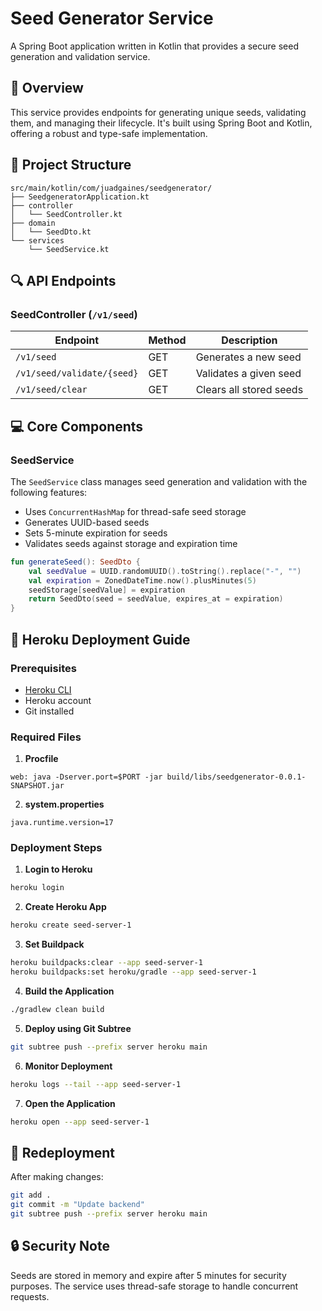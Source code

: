 # Seed Generator Service

A Spring Boot application written in Kotlin that provides a secure seed generation and validation service.

## 🚀 Overview

This service provides endpoints for generating unique seeds, validating them, and managing their lifecycle. It's built using Spring Boot and Kotlin, offering a robust and type-safe implementation.

## 📁 Project Structure

```
src/main/kotlin/com/juadgaines/seedgenerator/
├── SeedgeneratorApplication.kt
├── controller
│   └── SeedController.kt
├── domain
│   └── SeedDto.kt
└── services
    └── SeedService.kt
```


## 🔍 API Endpoints

### SeedController (`/v1/seed`)

| Endpoint | Method | Description |
|----------|--------|-------------|
| `/v1/seed` | GET | Generates a new seed |
| `/v1/seed/validate/{seed}` | GET | Validates a given seed |
| `/v1/seed/clear` | GET | Clears all stored seeds |

## 💻 Core Components

### SeedService

The `SeedService` class manages seed generation and validation with the following features:

- Uses `ConcurrentHashMap` for thread-safe seed storage
- Generates UUID-based seeds
- Sets 5-minute expiration for seeds
- Validates seeds against storage and expiration time

```kotlin
fun generateSeed(): SeedDto {
    val seedValue = UUID.randomUUID().toString().replace("-", "")
    val expiration = ZonedDateTime.now().plusMinutes(5)
    seedStorage[seedValue] = expiration
    return SeedDto(seed = seedValue, expires_at = expiration)
}
```

## 🚀 Heroku Deployment Guide

### Prerequisites

- [Heroku CLI](https://devcenter.heroku.com/articles/heroku-cli)
- Heroku account
- Git installed

### Required Files

1. **Procfile**
```
web: java -Dserver.port=$PORT -jar build/libs/seedgenerator-0.0.1-SNAPSHOT.jar
```

2. **system.properties**
```
java.runtime.version=17
```

### Deployment Steps

1. **Login to Heroku**
```bash
heroku login
```

2. **Create Heroku App**
```bash
heroku create seed-server-1
```

3. **Set Buildpack**
```bash
heroku buildpacks:clear --app seed-server-1
heroku buildpacks:set heroku/gradle --app seed-server-1
```

4. **Build the Application**
```bash
./gradlew clean build
```

5. **Deploy using Git Subtree**
```bash
git subtree push --prefix server heroku main
```

6. **Monitor Deployment**
```bash
heroku logs --tail --app seed-server-1
```

7. **Open the Application**
```bash
heroku open --app seed-server-1
```

## 🔄 Redeployment

After making changes:

```bash
git add .
git commit -m "Update backend"
git subtree push --prefix server heroku main
```

## 🔒 Security Note

Seeds are stored in memory and expire after 5 minutes for security purposes. The service uses thread-safe storage to handle concurrent requests. 